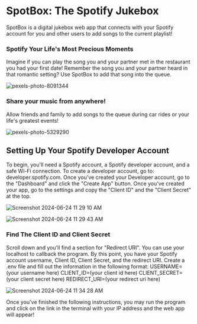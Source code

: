<h1>SpotBox: The Spotify Jukebox</h1>
<p>SpotBox is a digital jukebox web app that connects with your Spotify account for you and other users to add songs to the current playlist!</p>

<h3><strong>Spotify Your Life's Most Precious Moments</strong></h3>

<p>Imagine if you can play the song you and your partner met in the restaurant you had your first date! Remember the song you and your partner heard in that romantic setting? Use SpotBox to add that song into the queue.</p>

![pexels-photo-8091344](https://github.com/fellixlyu1/SpotBox_DigitalJukeBox/assets/116593040/0d82251c-5299-44bb-b44a-02a827f777d7)

<h3><strong>Share your music from anywhere!</strong></h3>

<p>Allow friends and family to add songs to the queue during car rides or your life's greatest events!</p>

![pexels-photo-5329290](https://github.com/fellixlyu1/SpotBox_DigitalJukeBox/assets/116593040/7ffb36cd-02c6-40e4-ab42-50b95e612859)

<h2><strong>Setting Up Your Spotify Developer Account</strong></h2>

<p>To begin, you'll need a Spotify account, a Spotify developer account, and a safe Wi-Fi connection. To create a developer account, go to: developer.spotify.com. Once you've created your Developer account, go to the "Dashboard" and click the "Create App" button. Once you've created your app, go to the settings and copy the "Client ID" and the "Client Secret" at the top.</p>

![Screenshot 2024-06-24 11 29 10 AM](https://github.com/fellixlyu1/SpotBox_DigitalJukeBox/assets/116593040/83c52db4-0761-4edb-86bc-5d813577d876)


![Screenshot 2024-06-24 11 29 43 AM](https://github.com/fellixlyu1/SpotBox_DigitalJukeBox/assets/116593040/dfc2bb7c-064f-4c41-87b9-d328e31c7a03)
<p></p>

<h3><strong>Find The Client ID and Client Secret</strong></h3>

<p>Scroll down and you'll find a section for "Redirect URI". You can use your localhost to callback the program. By this point, you have your Spotify account username, Client ID, Client Secret, and the redirect URI. Create a .env file and fill out the information in the following format:
USERNAME=(your username here)
CLIENT_ID=(your client id here)
CLIENT_SECRET=(your client secret here)
REDIRECT_URI=(your redirect uri here)</p>

![Screenshot 2024-06-24 11 34 28 AM](https://github.com/fellixlyu1/SpotBox_DigitalJukeBox/assets/116593040/e01a91ad-0dc1-4629-8008-1258df9b5f13)

<p>Once you've finished the following instructions, you may run the program and click on the link in the terminal with your IP address and the web app will appear!</p>
